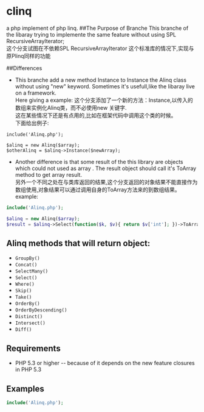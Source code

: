 clinq
=====

a php implement of php linq.
##The Purpose of Branche
This branche of the libaray trying to implemente the same feature without using SPL RecursiveArrayIterator;<br/>
这个分支试图在不依赖SPL RecursiveArrayIterator 这个标准库的情况下,实现与原Plinq同样的功能

##Differences
*	This branche add a new method Instance to Instance the Alinq class without using "new" keyword.
	Sometimes it's usefull,like the libaray live on a framework.<br/>
	Here giving a example: 
	这个分支添加了一个新的方法：Instance,以传入的数组来实例化Alinq类，而不必使用new 关键字.<br/>
	这在某些情况下还是有点用的,比如在框架代码中调用这个类的时候。<br/>
	下面给出例子:
```
include('Alinq.php');

$alinq = new Alinq($array);
$otherAlinq = $alinq->Instance($newArray);
```
*	Another difference is that  some result of the this library are objects which could not used as array . 
	The result object should call it's ToArray method to get array result.<br/>
	另外一个不同之处在与类库返回的结果,这个分支返回的对象结果不能直接作为数组使用,对象结果可以通过调用自身的ToArray方法来的到数组结果。
	example:
```php
include('Alinq.php');

$alinq = new Alinq($array);
$result = $alinq->Select(function($k, $v){ return $v['int']; })->ToArray();
```
## Alinq methods that will return object:

* `GroupBy()`
* `Concat()`
* `SelectMany()`
* `Select()`
* `Where()`
* `Skip()`
* `Take()`
* `OrderBy()`
* `OrderByDescending()`
* `Distinct()`
* `Intersect()`
* `Diff()`

## Requirements

* PHP 5.3 or higher -- because of it  depends on the new feature closures in PHP 5.3



## Examples

```php
include('Alinq.php');

```
